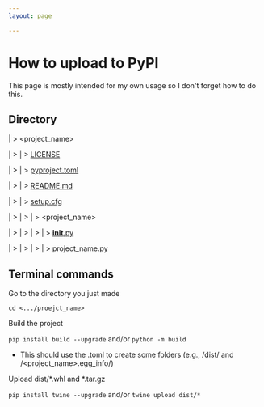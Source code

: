 ```yaml
---
layout: page

---
```


# How to upload to PyPI

This page is mostly intended for my own usage so I don't forget how to do this. 

## Directory

| > <project_name>

| > | > [LICENSE](https://github.com/tulimid1/uploading2pypi/blob/main/LICENSE)

| > | > [pyproject.toml](https://github.com/tulimid1/uploading2pypi/blob/main/pyproject.toml)

| > | > [README.md](https://github.com/tulimid1/uploading2pypi/blob/main/README.md)

| > | > [setup.cfg](https://github.com/tulimid1/uploading2pypi/blob/main/setup.cfg)

| > | > | > <project_name>

| > | > | > | > [__init__.py](https://github.com/tulimid1/uploading2pypi/blob/main/__init__.py)

| > | > | > | > project_name.py

## Terminal commands 

Go to the directory you just made

`cd <.../proejct_name>`

Build the project 

`pip install build --upgrade` and/or `python -m build`

* This should use the .toml to create some folders (e.g., /dist/ and /<project_name>.egg_info/)

Upload dist/*.whl and *.tar.gz

`pip install twine --upgrade` and/or `twine upload dist/*`

